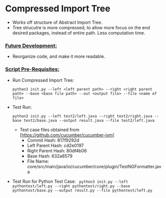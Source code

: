 # Compressed Import Tree

* Works off structure of Abstract Import Tree.
* Tree strucutre is more compressed, to allow more focus on the end desired packages, instead of entire path. Less computation time. 



### <u>Future Development:</u>
* Reorganize code, and make it more readable. 

### <u>Script Pre-Requisites:</u>

* Run Compressed Import Tree:

    `python3 init.py --left <left parent path> --right <right parent path> --base <base file path> --out <output file> --file <name of file>`

* Test Run:

    `python3 init.py --left test2/left.java --right test2/right.java --base test2/base.java --output result.java --file test2/left.java`

    * Test case files obtained from [https://github.com/cucumber/cucumber-jvm]
        * Commit Hash: 817f9292d
        * Left Parent Hash: cd2e0197
        * Right Parent Hash: 80df4b06
        * Base Hash: 632a8579
        * File Name: core/src/main/java/io/cucumber/core/plugin/TestNGFormatter.java
* Test Run for Python Test Case:
    ` python3 init.py --left pythontest/left.py --right pythontest/right.py --base pythontest/base.py --output result.py --file pythontest/left.py`
